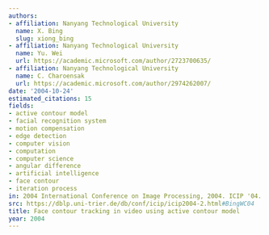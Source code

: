 ```yaml
---
authors:
- affiliation: Nanyang Technological University
  name: X. Bing
  slug: xiong_bing
- affiliation: Nanyang Technological University
  name: Yu. Wei
  url: https://academic.microsoft.com/author/2723700635/
- affiliation: Nanyang Technological University
  name: C. Charoensak
  url: https://academic.microsoft.com/author/2974262007/
date: '2004-10-24'
estimated_citations: 15
fields:
- active contour model
- facial recognition system
- motion compensation
- edge detection
- computer vision
- computation
- computer science
- angular difference
- artificial intelligence
- face contour
- iteration process
in: 2004 International Conference on Image Processing, 2004. ICIP '04.
src: https://dblp.uni-trier.de/db/conf/icip/icip2004-2.html#BingWC04
title: Face contour tracking in video using active contour model
year: 2004
---
```

